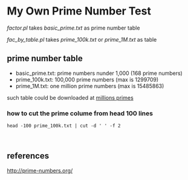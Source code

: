 # My Own Prime Number Test

*factor.pl* takes *basic_prime.txt* as prime number table

*fac_by_table.pl* takes *prime_100k.txt* or *prime_1M.txt* as table

## prime number table

* basic_prime.txt: prime numbers nunder 1,000 (168 prime numbers)
* prime_100k.txt: 100,000 prime numbers (max is 1299709)
* prime_1M.txt: one million prime numbers (max is 15485863)

such table could be downloaded at
[millions primes](http://primes.utm.edu/lists/small/millions/)

### how to cut the prime colume from head 100 lines
```
head -100 prime_100k.txt | cut -d ' ' -f 2
```
﻿
## references
http://prime-numbers.org/
